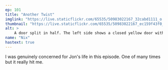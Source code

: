 ```yaml
---
ep: 101
title: "Another Twist"
imglink: "https://live.staticflickr.com/65535/50983022167_32cabd1111_o.jpg"
thumbnail: "https://live.staticflickr.com/65535/50983022167_ec159f43f0_q.jpg"
alt: >
    A door split in half. The left side shows a closed yellow door with &#x27;It&#x27;s locked&#x27; written on it. The right side is full of a multi-coloured spiral, and outisde of the door-frame are the words &#x27;The door is open, if you&#x27;re ready.&#x27;
name: "Nix"
hastext: true
---
```

I was genuinely concerned for Jon's life in this episode. One of many times but it really hit me. 